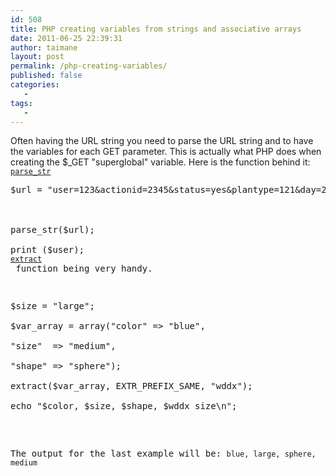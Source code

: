 ```yaml
---
id: 508
title: PHP creating variables from strings and associative arrays
date: 2011-06-25 22:39:31
author: taimane
layout: post
permalink: /php-creating-variables/
published: false
categories:
   -
tags:
   -
---
```

Often having the URL string you need to parse the URL string and to have the variables for each GET parameter. This is actually what PHP does when creating the $_GET "superglobal" variable. Here is the function behind it: <a rel="nofollow" href="http://php.net/manual/en/function.parse-str.php"><code>parse_str </code></a>

<pre>$url = "user=123&amp;actionid=2345&amp;status=yes&amp;plantype=121&amp;day=20110623";



parse_str($url);

print ($user);
<a rel="nofollow" href="http://
print ($actionid);

print ($status);

print ($plantype);

print ($day);</pre>

Also, when speaking of creating variables, I find the <a rel="nofollow" href="http://php.net/manual/en/function.extract.php"><code>extract </code></a> function being very handy.

<pre>$size = "large";

$var_array = array("color" =&gt; "blue",

"size"  =&gt; "medium",

"shape" =&gt; "sphere");

extract($var_array, EXTR_PREFIX_SAME, "wddx");

echo "$color, $size, $shape, $wddx_size\n";</pre>

The output for the last example will be: <code>blue, large, sphere, medium</code>




